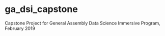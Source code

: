 # ga_dsi_capstone
Capstone Project for General Assembly Data Science Immersive Program, February 2019
